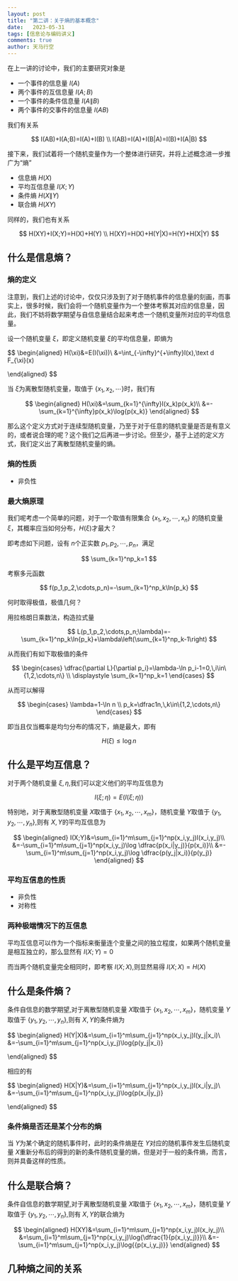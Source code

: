 ```yaml
---
layout: post
title: "第二讲：关于熵的基本概念"
date:   2023-05-31
tags: [信息论与编码讲义]
comments: true
author: 天马行空
---
```


在上一讲的讨论中，我们的主要研究对象是

* 一个事件的信息量 $I(A)$
* 两个事件的互信息量 $I(A;B)$
* 一个事件的条件信息量 $I(A\|B)$
* 两个事件的交事件的信息量 $I(AB)$

我们有关系

$$
I(AB)+I(A;B)=I(A)+I(B)
\\
I(AB)=I(A)+I(B|A)=I(B)+I(A|B)
$$

接下来，我们试着将一个随机变量作为一个整体进行研究，并将上述概念进一步推广为“熵”

* 信息熵 $H(X)$
* 平均互信息量 $I(X;Y)$
* 条件熵 $H(X\|Y)$
* 联合熵 $H(XY)$

同样的，我们也有关系

$$
H(XY)+I(X;Y)=H(X)+H(Y)
\\
H(XY)=H(X)+H(Y|X)=H(Y)+H(X|Y)
$$

## 什么是信息熵？

### 熵的定义

注意到，我们上述的讨论中，仅仅只涉及到了对于随机事件的信息量的刻画，而事实上，很多时候，我们会将一个随机变量作为一个整体考察其对应的信息量，因此，我们不妨将数学期望与自信息量结合起来考虑一个随机变量所对应的平均信息量。

设一个随机变量 $\xi$，即定义随机变量 $\xi$的平均信息量，即熵为

$$
\begin{aligned}
H(\xi)&=E(I(\xi))\\
&=\int_{-\infty}^{+\infty}I(x)\,\text d F_{\xi}(x)

\end{aligned}
$$

当 $\xi$为离散型随机变量，取值于 $\{x_1,x_2,\cdots\}$时，我们有

$$
\begin{aligned}
H(\xi)&=\sum_{k=1}^{\infty}I(x_k)p(x_k)\\
&=-\sum_{k=1}^{\infty}p(x_k)\log{p(x_k)}
\end{aligned}
$$

那么这个定义方式对于连续型随机变量，乃至于对于任意的随机变量是否是有意义的，或者说合理的呢？这个我们之后再进一步讨论。但至少，基于上述的定义方式，我们定义出了离散型随机变量的熵。

### 熵的性质

* 非负性

### 最大熵原理

我们呢考虑一个简单的问题，对于一个取值有限集合 $\{x_1,x_2,\cdots,x_n\}$ 的随机变量 $\xi$，其概率应当如何分布，$H(\xi)$才最大？

即考虑如下问题，设有 $n$个正实数 $p_1,p_2,\cdots,p_n$，满足

$$
\sum_{k=1}^np_k=1
$$

考察多元函数

$$
f(p_1,p_2,\cdots,p_n)=-\sum_{k=1}^np_k\ln{p_k}
$$

何时取得极值，极值几何？

用拉格朗日乘数法，构造拉式量

$$
L(p_1,p_2,\cdots,p_n;\lambda)=-\sum_{k=1}^np_k\ln{p_k}+\lambda\left(\sum_{k=1}^np_k-1\right)
$$

从而我们有如下取极值的条件

$$
\begin{cases}
\dfrac{\partial L}{\partial p_i}=\lambda-\ln p_i-1=0,\,i\in\{1,2,\cdots,n\}
\\
\displaystyle \sum_{k=1}^np_k=1
\end{cases}
$$

从而可以解得

$$
\begin{cases}
\lambda=1-\ln n
\\
p_k=\dfrac1n,\,k\in\{1,2,\cdots,n\}
\end{cases}
$$

即当且仅当概率是均匀分布的情况下，熵是最大，即有

$$
H(\xi)\leq \log n
$$

## 什么是平均互信息？

对于两个随机变量 $\xi,\eta$,我们可以定义他们的平均互信息为

$$
I(\xi;\eta)=E(I(\xi;\eta))
$$

特别地，对于离散型随机变量 $X$取值于 $\{x_1,x_2,\cdots,x_m\}$，随机变量 $Y$取值于 $\{y_1,y_2,\cdots,y_n\}$,则有 $X,Y$的平均互信息为

$$
\begin{aligned}
I(X;Y)&=\sum_{i=1}^m\sum_{j=1}^np(x_i,y_j)I(x_i,y_j)\\
&=-\sum_{i=1}^m\sum_{j=1}^np(x_i,y_j)\log \dfrac{p(x_i|y_j)}{p(x_i)}\\
&=-\sum_{i=1}^m\sum_{j=1}^np(x_i,y_j)\log \dfrac{p(y_j|x_i)}{p(y_j)}
\end{aligned}
$$

### 平均互信息的性质

* 非负性
* 对称性

### 两种极端情况下的互信息

平均互信息可以作为一个指标来衡量连个变量之间的独立程度，如果两个随机变量是相互独立的，那么显然有 $I(X;Y)=0$

而当两个随机变量完全相同时，即考察 $I(X;X)$,则显然易得 $I(X;X)=H(X)$

## 什么是条件熵？

条件自信息的数学期望,对于离散型随机变量 $X$取值于 $\{x_1,x_2,\cdots,x_m\}$，随机变量 $Y$取值于 $\{y_1,y_2,\cdots,y_n\}$,则有 $X,Y$的条件熵为

$$
\begin{aligned}
H(Y|X)&=\sum_{i=1}^m\sum_{j=1}^np(x_i,y_j)I(y_j|x_i)\\
&=-\sum_{i=1}^m\sum_{j=1}^np(x_i,y_j)\log{p(y_j|x_i)}

\end{aligned}
$$

相应的有

$$
\begin{aligned}
H(X|Y)&=\sum_{i=1}^m\sum_{j=1}^np(x_i,y_j)I(x_i|y_j)\\
&=-\sum_{i=1}^m\sum_{j=1}^np(x_i,y_j)\log{p(x_i|y_j)}

\end{aligned}
$$

### 条件熵是否还是某个分布的熵

当 $Y$为某个确定的随机事件时，此时的条件熵是在 $Y$对应的随机事件发生后随机变量 $X$重新分布后的得到的新的条件随机变量的熵，但是对于一般的条件熵，而言，则并具备这样的性质。

## 什么是联合熵？

条件自信息的数学期望,对于离散型随机变量 $X$取值于 $\{x_1,x_2,\cdots,x_m\}$，随机变量 $Y$取值于 $\{y_1,y_2,\cdots,y_n\}$,则有 $X,Y$的联合熵为

$$
\begin{aligned}
H(XY)&=\sum_{i=1}^m\sum_{j=1}^np(x_i,y_j)I(x_iy_j)\\
&=\sum_{i=1}^m\sum_{j=1}^np(x_i,y_j)\log{\dfrac{1}{p(x_i,y_j)}}\\
&=-\sum_{i=1}^m\sum_{j=1}^np(x_i,y_j)\log{{p(x_i,y_j)}}
\end{aligned}
$$

## 几种熵之间的关系

